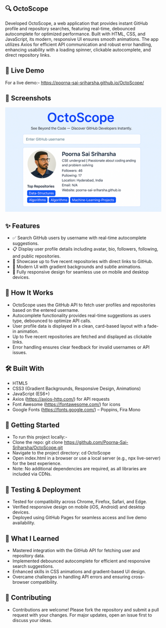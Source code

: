 ## 🔍 OctoScope
Developed OctoScope, a web application that provides instant GitHub profile and repository searches, featuring real-time, debounced autocomplete for optimized performance. Built with HTML, CSS, and JavaScript, its modern, responsive UI ensures smooth animations. The app utilizes Axios for efficient API communication and robust error handling, enhancing usability with a loading spinner, clickable autocomplete, and direct repository links.

## 🚀 Live Demo
For a live demo:- https://poorna-sai-sriharsha.github.io/OctoScope/

## 📸 Screenshots
![OctoScope UI](OctoScope.png)

## ✨ Features
- ✅ Search GitHub users by username with real-time autocomplete suggestions.</br>
- 📋 Display user profile details including avatar, bio, followers, following, and public repositories.</br>
- 🔗 Showcase up to five recent repositories with direct links to GitHub.</br>
- 🎨 Modern UI with gradient backgrounds and subtle animations.</br>
- 📱 Fully responsive design for seamless use on mobile and desktop devices.

## 🧠 How It Works
- OctoScope uses the GitHub API to fetch user profiles and repositories based on the entered username.</br>
- Autocomplete functionality provides real-time suggestions as users type, debounced to optimize API calls.</br>
- User profile data is displayed in a clean, card-based layout with a fade-in animation.</br>
- Up to five recent repositories are fetched and displayed as clickable links.</br>
- Error handling ensures clear feedback for invalid usernames or API issues.</br>

## 🛠️ Built With
- HTML5
- CSS3 (Gradient Backgrounds, Responsive Design, Animations)
- JavaScript (ES6+)
- Axios (https://axios-http.com/) for API requests
- Font Awesome (https://fontawesome.com/) for icons
- Google Fonts (https://fonts.google.com/) – Poppins, Fira Mono

## 🧰 Getting Started
- To run this project locally:-</br>
- Clone the repo: git clone https://github.com/Poorna-Sai-Sriharsha/OctoScope.git
- Navigate to the project directory: cd OctoScope
- Open index.html in a browser or use a local server (e.g., npx live-server) for the best experience.
- Note: No additional dependencies are required, as all libraries are included via CDNs.

## 🧪 Testing & Deployment
- Tested for compatibility across Chrome, Firefox, Safari, and Edge.
- Verified responsive design on mobile (iOS, Android) and desktop devices.
- Deployed using GitHub Pages for seamless access and live demo availability.

## 📖 What I Learned
- Mastered integration with the GitHub API for fetching user and repository data.
- Implemented debounced autocomplete for efficient and responsive search suggestions.
- Enhanced skills in CSS animations and gradient-based UI design.
- Overcame challenges in handling API errors and ensuring cross-browser compatibility.

## 🤝 Contributing
- Contributions are welcome! Please fork the repository and submit a pull request with your changes. For major updates, open an issue first to discuss your ideas.
